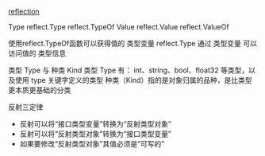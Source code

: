
[reflection](http://c.biancheng.net/view/4407.html)

Type 	reflect.Type	reflect.TypeOf
Value	reflect.Value	reflect.ValueOf

使用reflect.TypeOf函数可以获得值的 类型变量 reflect.Type
通过 类型变量 可以访问值的 类型信息

类型 Type 与 种类 Kind
类型 Type 有： int、string、bool、float32 等类型，以及使用 type 关键字定义的类型
种类（Kind）指的是对象归属的品种，是比类型更本质更基础的分类



反射三定律
- 反射可以将“接口类型变量”转换为“反射类型对象”
- 反射可以将“反射类型对象”转换为“接口类型变量”
- 如果要修改“反射类型对象”其值必须是“可写的”